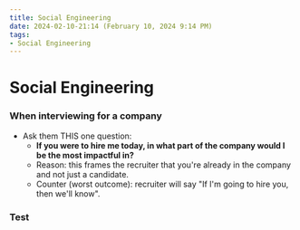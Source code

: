 ```yaml
---
title: Social Engineering
date: 2024-02-10-21:14 (February 10, 2024 9:14 PM)
tags:
- Social Engineering
---
```


# Social Engineering

### When interviewing for a company
- Ask them THIS one question:
  - **If you were to hire me today, in what part of the company would I be the most impactful in?**
  - Reason: this frames the recruiter that you're already in the company and not just a candidate.
  - Counter (worst outcome): recruiter will say "If I'm going to hire you, then we'll know".

### Test
